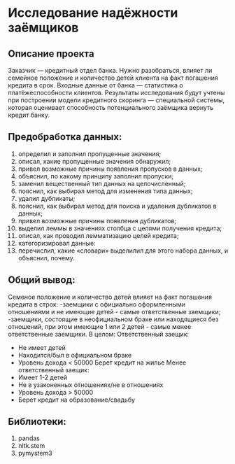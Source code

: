 # Исследование надёжности заёмщиков
## Описание проекта
Заказчик — кредитный отдел банка. Нужно разобраться, влияет ли семейное положение и количество детей клиента на факт погашения кредита в срок. Входные данные от банка — статистика о платёжеспособности клиентов.
Результаты исследования будут учтены при построении модели кредитного скоринга — специальной системы, которая оценивает способность потенциального заёмщика вернуть кредит банку.
## Предобработка данных:
1. определил и заполнил пропущенные значения;
2. описал, какие пропущенные значения обнаружил;
3. привел возможные причины появления пропусков в данных;
4. объяснил, по какому принципу заполнил пропуски;
5. заменил вещественный тип данных на целочисленный;
6. пояснил, как выбирал метод для изменения типа данных;
7. удалил дубликаты;
8. пояснил, как выбирал метод для поиска и удаления дубликатов в данных;
9. привел возможные причины появления дубликатов;
10. выделил леммы в значениях столбца с целями получения кредита;
11. описал, как проводил лемматизацию целей кредита;
12. категоризировал данные:
13. перечислил, какие «словари» выделилил для этого набора данных, и объяснил, почему.
## Общий вывод:
Семеное положение и количество детей влияет на факт погашения кредита в строк: -заемщики с официально оформленными отношениями и не имеющие детей - самые ответственные заемщики; -заемщики, состоящие в неофициальном браке или находящиеся без отношений, при этом имеющие 1 или 2 детей - самые менее ответственные заемщики. В целом: Ответственный заещик: 
- Не имеет детей
- Находится/был в официальном браке
- Уровень дохода < 50000
Берет кредит на жилье Менее ответственный заещик: 
- Имеет 1-2 детей
- Не в узаконенных отношениях/не в отношениях
- Уровень дохода > 50000
- Берет кредит на образование/свадьбу
## Библиотеки:
1. pandas
2. nltk.stem
3. pymystem3
